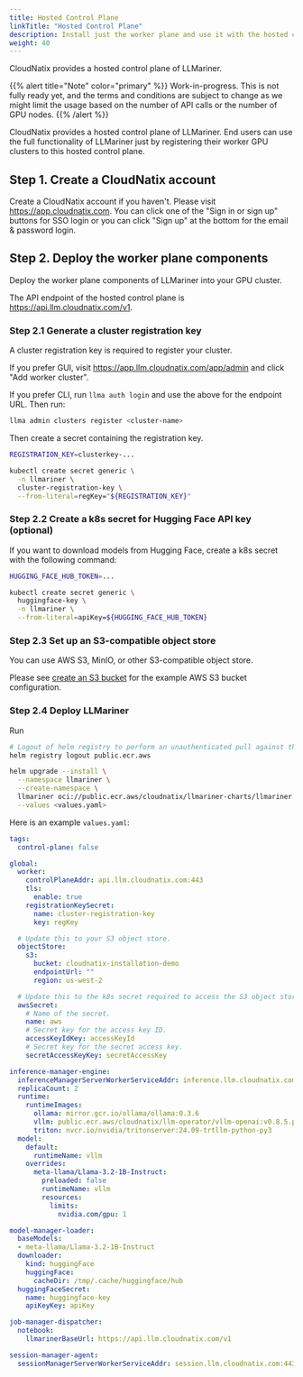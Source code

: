 ```yaml
---
title: Hosted Control Plane
linkTitle: "Hosted Control Plane"
description: Install just the worker plane and use it with the hosted control plane.
weight: 40
---
```


CloudNatix provides a hosted control plane of LLMariner.

{{% alert title="Note" color="primary" %}}
Work-in-progress. This is not fully ready yet, and the terms and conditions are subject to change as we might limit the usage based on the number of API calls or the number of GPU nodes.
{{% /alert %}}

CloudNatix provides a hosted control plane of LLMariner. End users can use the full functionality of LLMariner just by registering their worker GPU clusters to this hosted control plane.

## Step 1. Create a CloudNatix account

Create a CloudNatix account if you haven\'t. Please visit <https://app.cloudnatix.com>. You can click one of the \"Sign in or sign up\" buttons for SSO login or you can click \"Sign up\" at the bottom for the email & password login.

## Step 2. Deploy the worker plane components

Deploy the worker plane components of LLMariner into your GPU cluster.

The API endpoint of the hosted control plane is <https://api.llm.cloudnatix.com/v1>.

### Step 2.1 Generate a cluster registration key

A cluster registration key is required to register your cluster.

If you prefer GUI, visit https://app.llm.cloudnatix.com/app/admin and click "Add worker cluster".

If you prefer CLI, run `llma auth login` and use the above for the endpoint URL. Then run:

``` bash
llma admin clusters register <cluster-name>
```

Then create a secret containing the registration key.

``` bash
REGISTRATION_KEY=clusterkey-...

kubectl create secret generic \
  -n llmariner \
  cluster-registration-key \
  --from-literal=regKey="${REGISTRATION_KEY}"
```

### Step 2.2 Create a k8s secret for Hugging Face API key (optional)

If you want to download models from Hugging Face, create a k8s secret with the following command:

```bash
HUGGING_FACE_HUB_TOKEN=...

kubectl create secret generic \
  huggingface-key \
  -n llmariner \
  --from-literal=apiKey=${HUGGING_FACE_HUB_TOKEN}
```

### Step 2.3 Set up an S3-compatible object store

You can use AWS S3, MinIO, or other S3-compatible object store.

Please see [create an S3 bucket](./single_cluster_eks/#step-3-create-an-s3-bucket) for the example AWS S3 bucket configuration.


### Step 2.4 Deploy LLMariner

Run

``` bash
# Logout of helm registry to perform an unauthenticated pull against the public ECR
helm registry logout public.ecr.aws

helm upgrade --install \
  --namespace llmariner \
  --create-namespace \
  llmariner oci://public.ecr.aws/cloudnatix/llmariner-charts/llmariner \
  --values <values.yaml>
```


Here is an example `values.yaml`:

```yaml
tags:
  control-plane: false

global:
  worker:
    controlPlaneAddr: api.llm.cloudnatix.com:443
    tls:
      enable: true
    registrationKeySecret:
      name: cluster-registration-key
      key: regKey

  # Update this to your S3 object store.
  objectStore:
    s3:
      bucket: cloudnatix-installation-demo
      endpointUrl: ""
      region: us-west-2

  # Update this to the k8s secret required to access the S3 object store.
  awsSecret:
    # Name of the secret.
    name: aws
    # Secret key for the access key ID.
    accessKeyIdKey: accessKeyId
    # Secret key for the secret access key.
    secretAccessKeyKey: secretAccessKey

inference-manager-engine:
  inferenceManagerServerWorkerServiceAddr: inference.llm.cloudnatix.com:443
  replicaCount: 2
  runtime:
    runtimeImages:
      ollama: mirror.gcr.io/ollama/ollama:0.3.6
      vllm: public.ecr.aws/cloudnatix/llm-operator/vllm-openai:v0.8.5.post1
      triton: nvcr.io/nvidia/tritonserver:24.09-trtllm-python-py3
  model:
    default:
      runtimeName: vllm
    overrides:
      meta-llama/Llama-3.2-1B-Instruct:
        preloaded: false
        runtimeName: vllm
        resources:
          limits:
            nvidia.com/gpu: 1

model-manager-loader:
  baseModels:
  - meta-llama/Llama-3.2-1B-Instruct
  downloader:
    kind: huggingFace
    huggingFace:
      cacheDir: /tmp/.cache/huggingface/hub
  huggingFaceSecret:
    name: huggingface-key
    apiKeyKey: apiKey

job-manager-dispatcher:
  notebook:
    llmarinerBaseUrl: https://api.llm.cloudnatix.com/v1

session-manager-agent:
  sessionManagerServerWorkerServiceAddr: session.llm.cloudnatix.com:443
```
